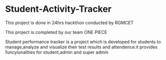 # Student-Activity-Tracker

This project is done in 24hrs hackthon conducted by RGMCET

This project is completed by our team ONE PIECE



Student performance tracker is a project which is developed for students to manage,analyze and visualize their test results and attendence.it provides funcyionalities for student,admin and super admin
